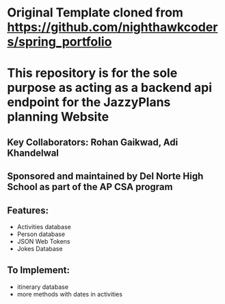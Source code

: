 # Original Template cloned from https://github.com/nighthawkcoders/spring_portfolio
# This repository is for the sole purpose as acting as a backend api endpoint for the JazzyPlans planning Website
## Key Collaborators: Rohan Gaikwad, Adi Khandelwal
## Sponsored and maintained by Del Norte High School as part of the AP CSA program
## Features:
- Activities database
- Person database
- JSON Web Tokens
- Jokes Database
## To Implement:
- itinerary database
- more methods with dates in activities
